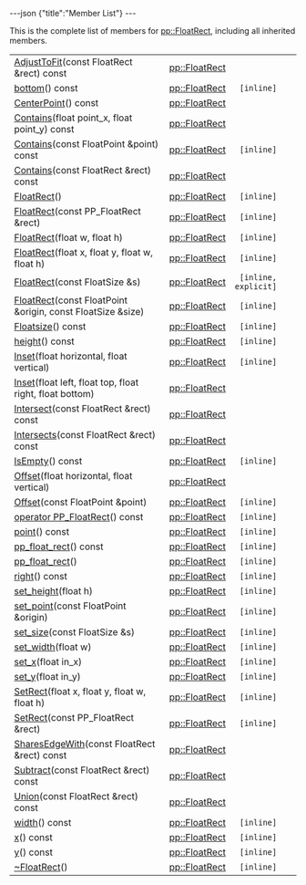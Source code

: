---json {"title":"Member List"} ---

This is the complete list of members for <a href="/docs/native-client/pepper_beta/cpp/classpp_1_1_float_rect/" class="el">pp::FloatRect</a>, including all inherited members.

<table><tbody><tr class="odd"><td><a href="/docs/native-client/pepper_beta/cpp/classpp_1_1_float_rect#af0009bd0ff6ac801359fb9d15a8c1b7c" class="el">AdjustToFit</a>(const FloatRect &amp;rect) const</td><td><a href="/docs/native-client/pepper_beta/cpp/classpp_1_1_float_rect/" class="el">pp::FloatRect</a></td><td></td></tr><tr class="even"><td><a href="/docs/native-client/pepper_beta/cpp/classpp_1_1_float_rect#ae356a34c997e6c291fdc0e3431a0a63c" class="el">bottom</a>() const</td><td><a href="/docs/native-client/pepper_beta/cpp/classpp_1_1_float_rect/" class="el">pp::FloatRect</a></td><td><code> [inline]</code></td></tr><tr class="odd"><td><a href="/docs/native-client/pepper_beta/cpp/classpp_1_1_float_rect#a55eafb38d0a63a1a8b1ad0a4aeeef3f3" class="el">CenterPoint</a>() const</td><td><a href="/docs/native-client/pepper_beta/cpp/classpp_1_1_float_rect/" class="el">pp::FloatRect</a></td><td></td></tr><tr class="even"><td><a href="/docs/native-client/pepper_beta/cpp/classpp_1_1_float_rect#a82bd21c4fc823d212a7526c2f03e3d43" class="el">Contains</a>(float point_x, float point_y) const</td><td><a href="/docs/native-client/pepper_beta/cpp/classpp_1_1_float_rect/" class="el">pp::FloatRect</a></td><td></td></tr><tr class="odd"><td><a href="/docs/native-client/pepper_beta/cpp/classpp_1_1_float_rect#a82eaf22456cdf77d6a588ae86e4e86f9" class="el">Contains</a>(const FloatPoint &amp;point) const</td><td><a href="/docs/native-client/pepper_beta/cpp/classpp_1_1_float_rect/" class="el">pp::FloatRect</a></td><td><code> [inline]</code></td></tr><tr class="even"><td><a href="/docs/native-client/pepper_beta/cpp/classpp_1_1_float_rect#afcdf6b7eb8e1b931ac482c973af9fa9e" class="el">Contains</a>(const FloatRect &amp;rect) const</td><td><a href="/docs/native-client/pepper_beta/cpp/classpp_1_1_float_rect/" class="el">pp::FloatRect</a></td><td></td></tr><tr class="odd"><td><a href="/docs/native-client/pepper_beta/cpp/classpp_1_1_float_rect#a00133448de297c5ed19b7831c456bf23" class="el">FloatRect</a>()</td><td><a href="/docs/native-client/pepper_beta/cpp/classpp_1_1_float_rect/" class="el">pp::FloatRect</a></td><td><code> [inline]</code></td></tr><tr class="even"><td><a href="/docs/native-client/pepper_beta/cpp/classpp_1_1_float_rect#aaf4f5bb63c29eb79aa336bf0444d19ac" class="el">FloatRect</a>(const PP_FloatRect &amp;rect)</td><td><a href="/docs/native-client/pepper_beta/cpp/classpp_1_1_float_rect/" class="el">pp::FloatRect</a></td><td><code> [inline]</code></td></tr><tr class="odd"><td><a href="/docs/native-client/pepper_beta/cpp/classpp_1_1_float_rect#a8216cb8951805b04a00909b860a949dc" class="el">FloatRect</a>(float w, float h)</td><td><a href="/docs/native-client/pepper_beta/cpp/classpp_1_1_float_rect/" class="el">pp::FloatRect</a></td><td><code> [inline]</code></td></tr><tr class="even"><td><a href="/docs/native-client/pepper_beta/cpp/classpp_1_1_float_rect#a02d2648692b0882ff54d812da3704aeb" class="el">FloatRect</a>(float x, float y, float w, float h)</td><td><a href="/docs/native-client/pepper_beta/cpp/classpp_1_1_float_rect/" class="el">pp::FloatRect</a></td><td><code> [inline]</code></td></tr><tr class="odd"><td><a href="/docs/native-client/pepper_beta/cpp/classpp_1_1_float_rect#a7072595c890bc203544e55cd926d72ae" class="el">FloatRect</a>(const FloatSize &amp;s)</td><td><a href="/docs/native-client/pepper_beta/cpp/classpp_1_1_float_rect/" class="el">pp::FloatRect</a></td><td><code> [inline, explicit]</code></td></tr><tr class="even"><td><a href="/docs/native-client/pepper_beta/cpp/classpp_1_1_float_rect#a643d926ee6f5e9208fccffd47c1d22be" class="el">FloatRect</a>(const FloatPoint &amp;origin, const FloatSize &amp;size)</td><td><a href="/docs/native-client/pepper_beta/cpp/classpp_1_1_float_rect/" class="el">pp::FloatRect</a></td><td><code> [inline]</code></td></tr><tr class="odd"><td><a href="/docs/native-client/pepper_beta/cpp/classpp_1_1_float_rect#aee27f20031234762c710d441bc0cd148" class="el">Floatsize</a>() const</td><td><a href="/docs/native-client/pepper_beta/cpp/classpp_1_1_float_rect/" class="el">pp::FloatRect</a></td><td><code> [inline]</code></td></tr><tr class="even"><td><a href="/docs/native-client/pepper_beta/cpp/classpp_1_1_float_rect#a9dc3d3004aacf708356a73e09d1cc96e" class="el">height</a>() const</td><td><a href="/docs/native-client/pepper_beta/cpp/classpp_1_1_float_rect/" class="el">pp::FloatRect</a></td><td><code> [inline]</code></td></tr><tr class="odd"><td><a href="/docs/native-client/pepper_beta/cpp/classpp_1_1_float_rect#a2d8abde94cff6a5813c2849dce42d707" class="el">Inset</a>(float horizontal, float vertical)</td><td><a href="/docs/native-client/pepper_beta/cpp/classpp_1_1_float_rect/" class="el">pp::FloatRect</a></td><td><code> [inline]</code></td></tr><tr class="even"><td><a href="/docs/native-client/pepper_beta/cpp/classpp_1_1_float_rect#a24f94c63d2f097bd7f8b45a2c375077c" class="el">Inset</a>(float left, float top, float right, float bottom)</td><td><a href="/docs/native-client/pepper_beta/cpp/classpp_1_1_float_rect/" class="el">pp::FloatRect</a></td><td></td></tr><tr class="odd"><td><a href="/docs/native-client/pepper_beta/cpp/classpp_1_1_float_rect#a6529366c00323c6d6495f3db14906ce8" class="el">Intersect</a>(const FloatRect &amp;rect) const</td><td><a href="/docs/native-client/pepper_beta/cpp/classpp_1_1_float_rect/" class="el">pp::FloatRect</a></td><td></td></tr><tr class="even"><td><a href="/docs/native-client/pepper_beta/cpp/classpp_1_1_float_rect#a701e3ca1e1cbd0ee10c432effb119088" class="el">Intersects</a>(const FloatRect &amp;rect) const</td><td><a href="/docs/native-client/pepper_beta/cpp/classpp_1_1_float_rect/" class="el">pp::FloatRect</a></td><td></td></tr><tr class="odd"><td><a href="/docs/native-client/pepper_beta/cpp/classpp_1_1_float_rect#a73c6f15d2c2ed26a2bd8893efeab1dcb" class="el">IsEmpty</a>() const</td><td><a href="/docs/native-client/pepper_beta/cpp/classpp_1_1_float_rect/" class="el">pp::FloatRect</a></td><td><code> [inline]</code></td></tr><tr class="even"><td><a href="/docs/native-client/pepper_beta/cpp/classpp_1_1_float_rect#a9b5247961b45da6dc5c656b906462f8b" class="el">Offset</a>(float horizontal, float vertical)</td><td><a href="/docs/native-client/pepper_beta/cpp/classpp_1_1_float_rect/" class="el">pp::FloatRect</a></td><td></td></tr><tr class="odd"><td><a href="/docs/native-client/pepper_beta/cpp/classpp_1_1_float_rect#a60fce18269499d5c9f8c2446319844c3" class="el">Offset</a>(const FloatPoint &amp;point)</td><td><a href="/docs/native-client/pepper_beta/cpp/classpp_1_1_float_rect/" class="el">pp::FloatRect</a></td><td><code> [inline]</code></td></tr><tr class="even"><td><a href="/docs/native-client/pepper_beta/cpp/classpp_1_1_float_rect#a85c34bdfd11703d4cc86486b3f38a032" class="el">operator PP_FloatRect</a>() const</td><td><a href="/docs/native-client/pepper_beta/cpp/classpp_1_1_float_rect/" class="el">pp::FloatRect</a></td><td><code> [inline]</code></td></tr><tr class="odd"><td><a href="/docs/native-client/pepper_beta/cpp/classpp_1_1_float_rect#ae3f310aaeb5634e9f2ca7d51e35526a5" class="el">point</a>() const</td><td><a href="/docs/native-client/pepper_beta/cpp/classpp_1_1_float_rect/" class="el">pp::FloatRect</a></td><td><code> [inline]</code></td></tr><tr class="even"><td><a href="/docs/native-client/pepper_beta/cpp/classpp_1_1_float_rect#aa63a6eab8caae819c7efb133b89e3ec2" class="el">pp_float_rect</a>() const</td><td><a href="/docs/native-client/pepper_beta/cpp/classpp_1_1_float_rect/" class="el">pp::FloatRect</a></td><td><code> [inline]</code></td></tr><tr class="odd"><td><a href="/docs/native-client/pepper_beta/cpp/classpp_1_1_float_rect#a796ff93f77b488ac673b0e82a2527507" class="el">pp_float_rect</a>()</td><td><a href="/docs/native-client/pepper_beta/cpp/classpp_1_1_float_rect/" class="el">pp::FloatRect</a></td><td><code> [inline]</code></td></tr><tr class="even"><td><a href="/docs/native-client/pepper_beta/cpp/classpp_1_1_float_rect#a34632c0a01c72fce447ac6b6f0cdf86b" class="el">right</a>() const</td><td><a href="/docs/native-client/pepper_beta/cpp/classpp_1_1_float_rect/" class="el">pp::FloatRect</a></td><td><code> [inline]</code></td></tr><tr class="odd"><td><a href="/docs/native-client/pepper_beta/cpp/classpp_1_1_float_rect#a81a0cc8fc8521167b34b10e75f94679f" class="el">set_height</a>(float h)</td><td><a href="/docs/native-client/pepper_beta/cpp/classpp_1_1_float_rect/" class="el">pp::FloatRect</a></td><td><code> [inline]</code></td></tr><tr class="even"><td><a href="/docs/native-client/pepper_beta/cpp/classpp_1_1_float_rect#a80c403de88c32d76c0a774e2af5c4973" class="el">set_point</a>(const FloatPoint &amp;origin)</td><td><a href="/docs/native-client/pepper_beta/cpp/classpp_1_1_float_rect/" class="el">pp::FloatRect</a></td><td><code> [inline]</code></td></tr><tr class="odd"><td><a href="/docs/native-client/pepper_beta/cpp/classpp_1_1_float_rect#a132796b0ca75d600509731d8c5a83736" class="el">set_size</a>(const FloatSize &amp;s)</td><td><a href="/docs/native-client/pepper_beta/cpp/classpp_1_1_float_rect/" class="el">pp::FloatRect</a></td><td><code> [inline]</code></td></tr><tr class="even"><td><a href="/docs/native-client/pepper_beta/cpp/classpp_1_1_float_rect#a9553c5bf8b2c00bc9eeb7a7c2c22d0f7" class="el">set_width</a>(float w)</td><td><a href="/docs/native-client/pepper_beta/cpp/classpp_1_1_float_rect/" class="el">pp::FloatRect</a></td><td><code> [inline]</code></td></tr><tr class="odd"><td><a href="/docs/native-client/pepper_beta/cpp/classpp_1_1_float_rect#a52ed4022d98fc75e2bfd942ba0fb982f" class="el">set_x</a>(float in_x)</td><td><a href="/docs/native-client/pepper_beta/cpp/classpp_1_1_float_rect/" class="el">pp::FloatRect</a></td><td><code> [inline]</code></td></tr><tr class="even"><td><a href="/docs/native-client/pepper_beta/cpp/classpp_1_1_float_rect#a3b3a43a2764b7c0b6e6fad7bed300164" class="el">set_y</a>(float in_y)</td><td><a href="/docs/native-client/pepper_beta/cpp/classpp_1_1_float_rect/" class="el">pp::FloatRect</a></td><td><code> [inline]</code></td></tr><tr class="odd"><td><a href="/docs/native-client/pepper_beta/cpp/classpp_1_1_float_rect#acfadd4bca5c16f05d138e4074b557df2" class="el">SetRect</a>(float x, float y, float w, float h)</td><td><a href="/docs/native-client/pepper_beta/cpp/classpp_1_1_float_rect/" class="el">pp::FloatRect</a></td><td><code> [inline]</code></td></tr><tr class="even"><td><a href="/docs/native-client/pepper_beta/cpp/classpp_1_1_float_rect#ae5c915a40cd7689798c7395824132117" class="el">SetRect</a>(const PP_FloatRect &amp;rect)</td><td><a href="/docs/native-client/pepper_beta/cpp/classpp_1_1_float_rect/" class="el">pp::FloatRect</a></td><td><code> [inline]</code></td></tr><tr class="odd"><td><a href="/docs/native-client/pepper_beta/cpp/classpp_1_1_float_rect#a9ab2652f39dc26de8c6750cc8d75d66a" class="el">SharesEdgeWith</a>(const FloatRect &amp;rect) const</td><td><a href="/docs/native-client/pepper_beta/cpp/classpp_1_1_float_rect/" class="el">pp::FloatRect</a></td><td></td></tr><tr class="even"><td><a href="/docs/native-client/pepper_beta/cpp/classpp_1_1_float_rect#a8b1c8031d1442dfcc0d11ea75b396683" class="el">Subtract</a>(const FloatRect &amp;rect) const</td><td><a href="/docs/native-client/pepper_beta/cpp/classpp_1_1_float_rect/" class="el">pp::FloatRect</a></td><td></td></tr><tr class="odd"><td><a href="/docs/native-client/pepper_beta/cpp/classpp_1_1_float_rect#abb13835e0dbea82794cd4fa9140adb1e" class="el">Union</a>(const FloatRect &amp;rect) const</td><td><a href="/docs/native-client/pepper_beta/cpp/classpp_1_1_float_rect/" class="el">pp::FloatRect</a></td><td></td></tr><tr class="even"><td><a href="/docs/native-client/pepper_beta/cpp/classpp_1_1_float_rect#a25ffcc41df9f488acf15613f20e240db" class="el">width</a>() const</td><td><a href="/docs/native-client/pepper_beta/cpp/classpp_1_1_float_rect/" class="el">pp::FloatRect</a></td><td><code> [inline]</code></td></tr><tr class="odd"><td><a href="/docs/native-client/pepper_beta/cpp/classpp_1_1_float_rect#a4820c673dc07e6b35f8fc0c42368e92c" class="el">x</a>() const</td><td><a href="/docs/native-client/pepper_beta/cpp/classpp_1_1_float_rect/" class="el">pp::FloatRect</a></td><td><code> [inline]</code></td></tr><tr class="even"><td><a href="/docs/native-client/pepper_beta/cpp/classpp_1_1_float_rect#ae31847965339e36aa1fe6c4cf8cf479c" class="el">y</a>() const</td><td><a href="/docs/native-client/pepper_beta/cpp/classpp_1_1_float_rect/" class="el">pp::FloatRect</a></td><td><code> [inline]</code></td></tr><tr class="odd"><td><a href="/docs/native-client/pepper_beta/cpp/classpp_1_1_float_rect#aa64361055526791e34cba09d97d2cf75" class="el">~FloatRect</a>()</td><td><a href="/docs/native-client/pepper_beta/cpp/classpp_1_1_float_rect/" class="el">pp::FloatRect</a></td><td><code> [inline]</code></td></tr></tbody></table>

